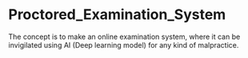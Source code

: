 # Proctored_Examination_System
The concept is to make an online examination system, where it can be invigilated using AI (Deep learning model) for any kind of malpractice.
